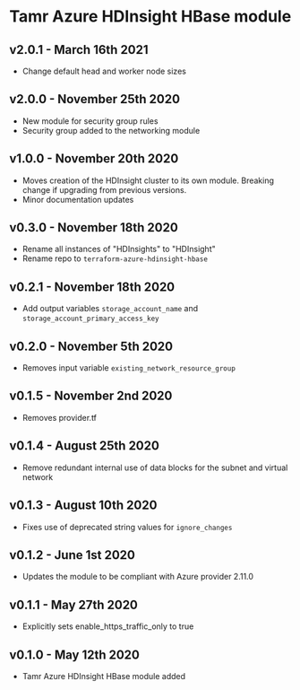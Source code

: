 # Tamr Azure HDInsight HBase module

## v2.0.1 - March 16th 2021
* Change default head and worker node sizes

## v2.0.0 - November 25th 2020
* New module for security group rules
* Security group added to the networking module

## v1.0.0 - November 20th 2020
* Moves creation of the HDInsight cluster to its own module. Breaking change if upgrading from
 previous versions.
* Minor documentation updates

## v0.3.0 - November 18th 2020
* Rename all instances of "HDInsights" to "HDInsight"
* Rename repo to `terraform-azure-hdinsight-hbase`

## v0.2.1 - November 18th 2020
* Add output variables `storage_account_name` and `storage_account_primary_access_key`

## v0.2.0 - November 5th 2020
* Removes input variable `existing_network_resource_group`

## v0.1.5 - November 2nd 2020
* Removes provider.tf

## v0.1.4 - August 25th 2020
* Remove redundant internal use of data blocks for the subnet and virtual network

## v0.1.3 - August 10th 2020
* Fixes use of deprecated string values for `ignore_changes`

## v0.1.2 - June 1st 2020
* Updates the module to be compliant with Azure provider 2.11.0

## v0.1.1 - May 27th 2020
* Explicitly sets enable_https_traffic_only to true

## v0.1.0 - May 12th 2020
* Tamr Azure HDInsight HBase module added
